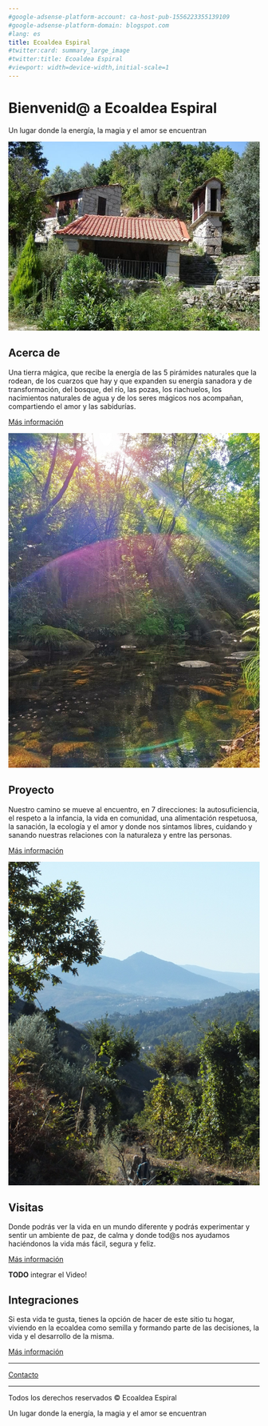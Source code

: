 ```yaml
---
#google-adsense-platform-account: ca-host-pub-1556223355139109
#google-adsense-platform-domain: blogspot.com
#lang: es
title: Ecoaldea Espiral
#twitter:card: summary_large_image
#twitter:title: Ecoaldea Espiral
#viewport: width=device-width,initial-scale=1
---
```


# Bienvenid@ a Ecoaldea Espiral

Un lugar donde la energía, la magia y el amor se encuentran

![cocina y la casita "las mimosas"](imgs/05.jpg)

## Acerca de

Una tierra mágica,
que recibe la energía de las 5 pirámides naturales que la rodean,
de los cuarzos que hay y que expanden su energía sanadora y de transformación,
del bosque, del río, las pozas, los riachuelos, los nacimientos naturales de agua
y de los seres mágicos nos acompañan,
compartiendo el amor y las sabidurías.

[Más información](el-lugar.md)

![el rio con sol](imgs/01.jpg)

## Proyecto

Nuestro camino se mueve al encuentro, en 7 direcciones:
la autosuficiencia,
el respeto a la infancia,
la vida en comunidad,
una alimentación respetuosa,
la sanación,
la ecología
y el amor y donde nos sintamos libres,
cuidando y sanando nuestras relaciones con la naturaleza
y entre las personas.

[Más información](proyecto-base.md)

![vista hacia el valle y las montañas "las pirámides"](imgs/02.jpg)

## Visitas

Donde podrás ver la vida en un mundo diferente
y podrás experimentar y sentir un ambiente de paz,
de calma y donde tod@s nos ayudamos
haciéndonos la vida más fácil, segura y feliz.

[Más información](visitas/index.md)

**TODO** integrar el Video!

## Integraciones

Si esta vida te gusta,
tienes la opción de hacer de este sitio tu hogar,
viviendo en la ecoaldea como semilla
y formando parte de las decisiones,
la vida y el desarrollo de la misma.

[Más información](integracion.md)

---

[Contacto][contacto]

---

Todos los derechos reservados © Ecoaldea Espiral

Un lugar donde la energía, la magia y el amor se encuentran

[contacto]: contacto.md

